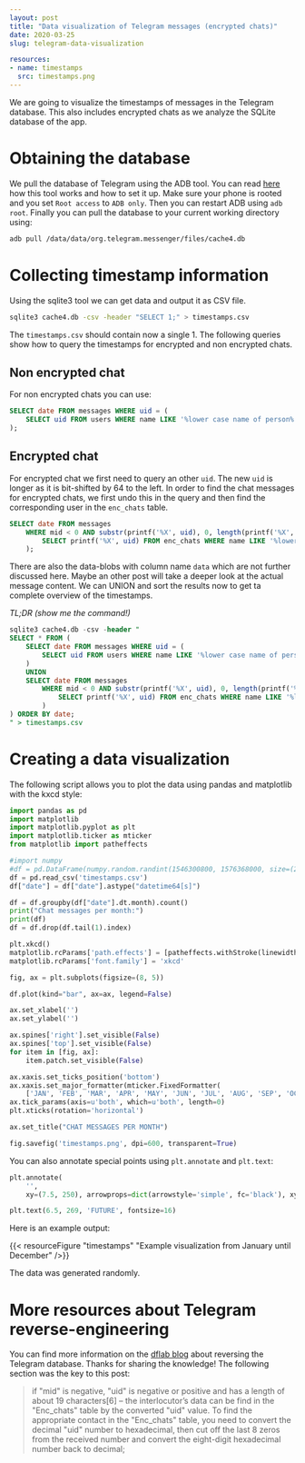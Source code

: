 ```yaml
---
layout: post
title: "Data visualization of Telegram messages (encrypted chats)"
date: 2020-03-25
slug: telegram-data-visualization

resources:
- name: timestamps
  src: timestamps.png
---
```


We are going to visualize the timestamps of messages in the Telegram database. This also includes encrypted chats as we analyze the SQLite database of the app.

# Obtaining the database

We pull the database of Telegram using the ADB tool. You can read [here](https://developer.android.com/studio/command-line/adb) how this tool works and how to set it up. Make sure your phone is rooted and you set `Root access` to `ADB only`. Then you can restart ADB using `adb root`. Finally you can pull the database to your current working directory using:

```bash
adb pull /data/data/org.telegram.messenger/files/cache4.db
```

# Collecting timestamp information

Using the sqlite3 tool we can get data and output it as CSV file.

```bash
sqlite3 cache4.db -csv -header "SELECT 1;" > timestamps.csv
```

The `timestamps.csv` should contain now a single 1. The following queries show how to query the timestamps for encrypted and non encrypted chats.

## Non encrypted chat

For non encrypted chats you can use:

```sql
SELECT date FROM messages WHERE uid = (
    SELECT uid FROM users WHERE name LIKE '%lower case name of person%'
);
```

## Encrypted chat

For encrypted chat we first need to query an other `uid`. The new `uid` is longer as it is bit-shifted by 64 to the left. In order to find the chat messages for encrypted chats, we first undo this in the query and then find the corresponding user in the `enc_chats` table.

```sql
SELECT date FROM messages
    WHERE mid < 0 AND substr(printf('%X', uid), 0, length(printf('%X', uid)) - 7) = (
        SELECT printf('%X', uid) FROM enc_chats WHERE name LIKE '%lower case name of person%'
    );
```

There are also the data-blobs with column name `data` which are not further discussed here. Maybe an other post will take a deeper look at the actual message content.
We can UNION and sort the results now to get ta complete overview of the timestamps.

_TL;DR (show me the command!)_

```sql
sqlite3 cache4.db -csv -header "
SELECT * FROM (
    SELECT date FROM messages WHERE uid = (
        SELECT uid FROM users WHERE name LIKE '%lower case name of person%'
    )
    UNION
    SELECT date FROM messages
        WHERE mid < 0 AND substr(printf('%X', uid), 0, length(printf('%X', uid)) - 7) = (
            SELECT printf('%X', uid) FROM enc_chats WHERE name LIKE '%lower case name of person%'
        )
) ORDER BY date;
" > timestamps.csv
```

# Creating a data visualization

The following script allows you to plot the data using pandas and matplotlib with the kxcd style:

```python
import pandas as pd
import matplotlib
import matplotlib.pyplot as plt
import matplotlib.ticker as mticker
from matplotlib import patheffects

#import numpy
#df = pd.DataFrame(numpy.random.randint(1546300800, 1576368000, size=(2000, 1)), columns=['date'])
df = pd.read_csv('timestamps.csv')
df["date"] = df["date"].astype("datetime64[s]")

df = df.groupby(df["date"].dt.month).count()
print("Chat messages per month:")
print(df)
df = df.drop(df.tail(1).index)

plt.xkcd()
matplotlib.rcParams['path.effects'] = [patheffects.withStroke(linewidth=0)]
matplotlib.rcParams['font.family'] = 'xkcd'

fig, ax = plt.subplots(figsize=(8, 5))

df.plot(kind="bar", ax=ax, legend=False)

ax.set_xlabel('')
ax.set_ylabel('')

ax.spines['right'].set_visible(False)
ax.spines['top'].set_visible(False)
for item in [fig, ax]:
    item.patch.set_visible(False)

ax.xaxis.set_ticks_position('bottom')
ax.xaxis.set_major_formatter(mticker.FixedFormatter(
    ['JAN', 'FEB', 'MAR', 'APR', 'MAY', 'JUN', 'JUL', 'AUG', 'SEP', 'OCT', 'NOV', 'DEC']))
ax.tick_params(axis=u'both', which=u'both', length=0)
plt.xticks(rotation='horizontal')

ax.set_title("CHAT MESSAGES PER MONTH")

fig.savefig('timestamps.png', dpi=600, transparent=True)
```

You can also annotate special points using `plt.annotate` and `plt.text`:

```python
plt.annotate(
    '',
    xy=(7.5, 250), arrowprops=dict(arrowstyle='simple', fc='black'), xytext=(6.5, 250), annotation_clip=False)

plt.text(6.5, 269, 'FUTURE', fontsize=16)
```

Here is an example output:

{{< resourceFigure "timestamps" "Example visualization from January until December" />}}

The data was generated randomly.

# More resources about Telegram reverse-engineering

You can find more information on the [dflab blog](https://dflab.blogspot.com/2019/01/cache4db-file-of-telegram-for-android_3.html) about reversing the Telegram database. Thanks for sharing the knowledge! The following section was the key to this post:

> if "mid" is negative, "uid" is negative or positive and has a length of about 19 characters[6] – the interlocutor’s data can be find in the "Enc_chats" table by the converted "uid" value. To find the appropriate contact in the "Enc_chats" table, you need to convert the decimal "uid" number to hexadecimal, then cut off the last 8 zeros from the received number and convert the eight-digit hexadecimal number back to decimal;